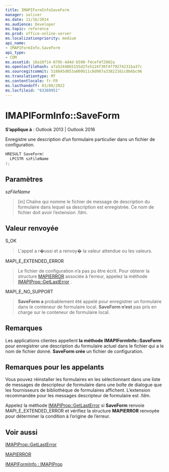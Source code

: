 ```yaml
---
title: IMAPIFormInfoSaveForm
manager: soliver
ms.date: 11/16/2014
ms.audience: Developer
ms.topic: reference
ms.prod: office-online-server
ms.localizationpriority: medium
api_name:
- IMAPIFormInfo.SaveForm
api_type:
- COM
ms.assetid: 18a10f14-0795-4d4d-b590-f4cef4f2902a
ms.openlocfilehash: a7a5244865155d2fe5124f30f4f79274231ba37c
ms.sourcegitcommit: 518845d053a009b11c8d907a33822161c0b6bc96
ms.translationtype: MT
ms.contentlocale: fr-FR
ms.lasthandoff: 03/08/2022
ms.locfileid: "63369951"
---
```

# <a name="imapiforminfosaveform"></a>IMAPIFormInfo::SaveForm

  
  
**S’applique à** : Outlook 2013 | Outlook 2016 
  
Enregistre une description d’un formulaire particulier dans un fichier de configuration.
  
```cpp
HRESULT SaveForm(
  LPCSTR szFileName
);
```

## <a name="parameters"></a>Paramètres

 _szFileName_
  
> [in] Chaîne qui nomme le fichier de message de description du formulaire dans lequel sa description est enregistrée. Ce nom de fichier doit avoir l’extension .fdm.
    
## <a name="return-value"></a>Valeur renvoyée

S_OK 
  
> L'appel a r�ussi et a renvoy� la valeur attendue ou les valeurs.
    
MAPI_E_EXTENDED_ERROR 
  
> Le fichier de configuration n’a pas pu être écrit. Pour obtenir la structure [MAPIERROR](mapierror.md) associée à l’erreur, appelez la méthode [IMAPIProp::GetLastError](imapiprop-getlasterror.md) . 
    
MAPI_E_NO_SUPPORT 
  
> **SaveForm a** probablement été appelé pour enregistrer un formulaire dans le conteneur de formulaire local. **SaveForm n’est** pas pris en charge sur le conteneur de formulaire local. 
    
## <a name="remarks"></a>Remarques

Les applications clientes appellent **la méthode IMAPIFormInfo::SaveForm** pour enregistrer une description du formulaire actuel dans le fichier qui a le nom de fichier donné. **SaveForm crée** un fichier de configuration. 
  
## <a name="notes-to-callers"></a>Remarques pour les appelants

Vous pouvez réinstaller les formulaires en les sélectionnant dans une liste de messages de descripteur de formulaire dans une boîte de dialogue que les fournisseurs de bibliothèque de formulaires affichent. L’extension recommandée pour les messages descripteur de formulaire est .fdm.
  
Appelez la méthode [IMAPIProp::GetLastError](imapiprop-getlasterror.md) si **SaveForm** renvoie MAPI_E_EXTENDED_ERROR et vérifiez la structure **MAPIERROR** renvoyée pour déterminer la condition à l’origine de l’erreur. 
  
## <a name="see-also"></a>Voir aussi



[IMAPIProp::GetLastError](imapiprop-getlasterror.md)
  
[MAPIERROR](mapierror.md)
  
[IMAPIFormInfo : IMAPIProp](imapiforminfoimapiprop.md)

